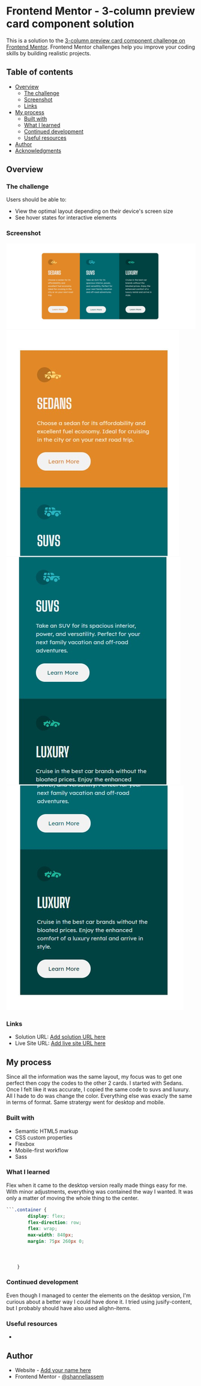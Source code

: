 # Frontend Mentor - 3-column preview card component solution

This is a solution to the [3-column preview card component challenge on Frontend Mentor](https://www.frontendmentor.io/challenges/3column-preview-card-component-pH92eAR2-). Frontend Mentor challenges help you improve your coding skills by building realistic projects. 

## Table of contents

- [Overview](#overview)
  - [The challenge](#the-challenge)
  - [Screenshot](#screenshot)
  - [Links](#links)
- [My process](#my-process)
  - [Built with](#built-with)
  - [What I learned](#what-i-learned)
  - [Continued development](#continued-development)
  - [Useful resources](#useful-resources)
- [Author](#author)
- [Acknowledgments](#acknowledgments)



## Overview

### The challenge

Users should be able to:

- View the optimal layout depending on their device's screen size
- See hover states for interactive elements

### Screenshot

![](./solution/desktop.jpg)
![](./solution/mobile1.jpg)
![](./solution/mobile2.jpg)
![](./solution/mobile3.jpg)



### Links

- Solution URL: [Add solution URL here](https://your-solution-url.com)
- Live Site URL: [Add live site URL here](https://your-live-site-url.com)

## My process

Since all the information was the same layout, my focus was to get one perfect then copy the codes to the other 2 cards. I started with Sedans. Once I felt like it was accurate, I copied the same code to suvs and luxury. All I hade to do was change the color. Everything else was exacly the same in terms of format. Same stratergy went for desktop and mobile.

### Built with

- Semantic HTML5 markup
- CSS custom properties
- Flexbox
- Mobile-first workflow
- Sass




### What I learned

Flex when it came to the desktop version really made things easy for me. With minor adjustments, everything was contained the way I wanted. It was only a matter of moving the whole thing to the center. 

```scss
```.container {
        display: flex;
        flex-direction: row;
        flex: wrap;
        max-width: 840px;
        margin: 75px 260px 0;
        
        

    }
```



### Continued development

Even though I managed to center the elements on the desktop version, I'm curious about a better way I could have done it. I tried using jusify-content, but I probably should have also used alighn-items.


### Useful resources

- 

## Author

- Website - [Add your name here](https://www.your-site.com)
- Frontend Mentor - [@shannellassem](https://www.frontendmentor.io/profile/shannellassem)


